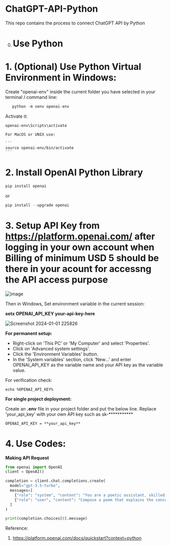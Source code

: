 # ChatGPT-API-Python
This repo contains the process to connect ChatGPT API by Python

0. # Use **Python**

# 1.  (**Optional**) Use Python Virtual Environment in Windows:

   Create "openai-env" inside the current folder you have selected in your terminal / command line:
  
```python
   python -m venv openai-env
```

   Activate it:
   
   ```
   openai-env\Scripts\activate
   ```


    For MacOS or UNIX use: 

    ```
    source openai-env/bin/activate
    ```

# 2. Install OpenAI Python Library

   ```python
   pip install openai
   ```
   or
   ```python
   pip install --upgrade openai
   ```

# 3. Setup API Key from **https://platform.openai.com/** after logging in your own account when Billing of minimum USD 5 should be there in your acount for accessng the API access purpose

![image](https://github.com/ParthaPRay/ChatGPT-API-Python/assets/1689639/2333a653-c325-4f12-8135-7ec753d5cf56)

Then in Windows, Set environment variable in the current session: 

**setx OPENAI_API_KEY your-api-key-here**

![Screenshot 2024-01-01 225826](https://github.com/ParthaPRay/ChatGPT-API-Python/assets/1689639/fd5e1620-3404-4534-b4fe-fd62e1f3c3f1)

**For permanent setup:**

* Right-click on 'This PC' or 'My Computer' and select 'Properties'.
* Click on 'Advanced system settings'.
* Click the 'Environment Variables' button.
* In the 'System variables' section, click 'New...' and enter OPENAI_API_KEY as the variable name and your API key as the variable value.

For verification check:

```
echo %OPENAI_API_KEY%
```


**For single project deployment:**

Create an **.env** file in your project folder and put the below line. Replace 'your_api_key' with your own API key such as sk-***********

```
OPENAI_API_KEY = **your_api_key**
```


# 4. Use Codes:

**Making API Request**

```python
from openai import OpenAI
client = OpenAI()

completion = client.chat.completions.create(
  model="gpt-3.5-turbo",
  messages=[
    {"role": "system", "content": "You are a poetic assistant, skilled in explaining complex programming concepts with creative flair."},
    {"role": "user", "content": "Compose a poem that explains the concept of recursion in programming."}
  ]
)

print(completion.choices[0].message)
```




   

Reference:
1. https://platform.openai.com/docs/quickstart?context=python
